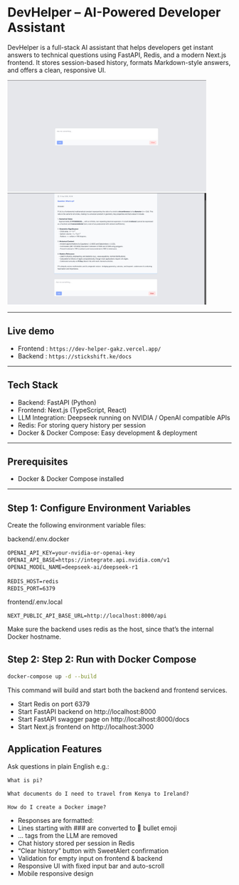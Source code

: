 # DevHelper – AI-Powered Developer Assistant

DevHelper is a full-stack AI assistant that helps developers get instant answers to technical questions using FastAPI, Redis, and a modern Next.js frontend. It stores session-based history, formats Markdown-style answers, and offers a clean, responsive UI.

<img src="src1.jpg" height="250">
<img src="src2.jpg" height="250">

---
## Live demo
- Frontend : `https://dev-helper-gakz.vercel.app/`
- Backend : `https://stickshift.ke/docs`

---
## Tech Stack

- Backend: FastAPI (Python)
- Frontend: Next.js (TypeScript, React)
- LLM Integration: Deepseek running on NVIDIA / OpenAI compatible APIs
- Redis: For storing query history per session
- Docker & Docker Compose: Easy development & deployment

---

## Prerequisites

- Docker & Docker Compose installed

---

## Step 1: Configure Environment Variables

Create the following environment variable files:

backend/.env.docker

```env
OPENAI_API_KEY=your-nvidia-or-openai-key
OPENAI_API_BASE=https://integrate.api.nvidia.com/v1
OPENAI_MODEL_NAME=deepseek-ai/deepseek-r1

REDIS_HOST=redis
REDIS_PORT=6379
```

frontend/.env.local

```env
NEXT_PUBLIC_API_BASE_URL=http://localhost:8000/api
```

Make sure the backend uses redis as the host, since that’s the internal Docker hostname.

## Step 2: Step 2: Run with Docker Compose

```bash
docker-compose up -d --build
```
This command will build and start both the backend and frontend services.

-	Start Redis on port 6379
-	Start FastAPI backend on http://localhost:8000
-	Start FastAPI swagger page on http://localhost:8000/docs
-	Start Next.js frontend on http://localhost:3000

## Application Features
Ask questions in plain English e.g.:
```
What is pi?
```
```
What documents do I need to travel from Kenya to Ireland?
```
```
How do I create a Docker image?
```
-	Responses are formatted:
-	Lines starting with ### are converted to 🔹 bullet emoji
-	… tags from the LLM are removed
-	Chat history stored per session in Redis
-	“Clear history” button with SweetAlert confirmation
-	Validation for empty input on frontend & backend
-	Responsive UI with fixed input bar and auto-scroll
-	Mobile responsive design
